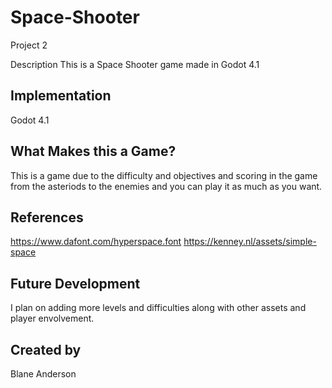 # Space-Shooter
Project 2

Description
This is a Space Shooter game made in Godot 4.1 
## Implementation
Godot 4.1 
## What Makes this a Game?
This is a game due to the difficulty and objectives and scoring in the game from the asteriods to the enemies and you can play it as much as you want.
## References
https://www.dafont.com/hyperspace.font
https://kenney.nl/assets/simple-space
## Future Development
I plan on adding more levels and difficulties along with other assets and player envolvement.
## Created by
Blane Anderson
